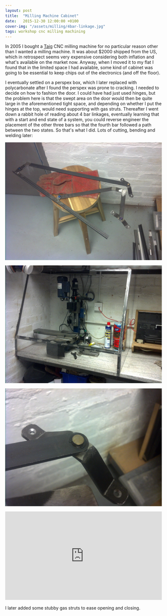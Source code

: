 ```yaml
---
layout: post
title:  "Milling Machine Cabinet"
date:   2015-12-30 12:00:00 +0100
cover-img: "/assets/milling/4bar-linkage.jpg"
tags: workshop cnc milling machining
---
```

In 2005 I bought a [Taig](https://taigtools.com/) CNC milling machine for no particular reason other than I wanted a milling machine. It was about $2000 shipped from the US, which in retrospect seems very expensive considering both inflation and what's available on the market now. Anyway, when I moved it to my flat I found that in the limited space I had available, some kind of cabinet was going to be essential to keep chips out of the electronics (and off the floor).

I eventually settled on a perspex box, which I later replaced with polycarbonate after I found the perspex was prone to cracking. I needed to decide on how to fashion the door. I could have had just used hinges, but the problem here is that the swept area on the door would then be quite large in the aforementioned tight space, and depending on whether I put the hinges at the top, would need supporting with gas struts. Thereafter I went down a rabbit hole of reading about 4 bar linkages, eventually learning that with a start and end state of a system, you could reverse engineer the placement of the other three bars so that the fourth bar followed a path between the two states. So that's what I did. Lots of cutting, bending and welding later:

![Linkage](/assets/milling/4bar-linkage.jpg)

![Cabinet Frame](/assets/milling/cabinet-frame.jpg)

![Pivot](/assets/milling/pivot.jpg)

<iframe style="width: 100%; aspect-ratio: 16 / 9" src="https://www.youtube.com/embed/bEHQzYF0RIg" title="YouTube video player" frameborder="0" allowfullscreen></iframe>

I later added some stubby gas struts to ease opening and closing.
